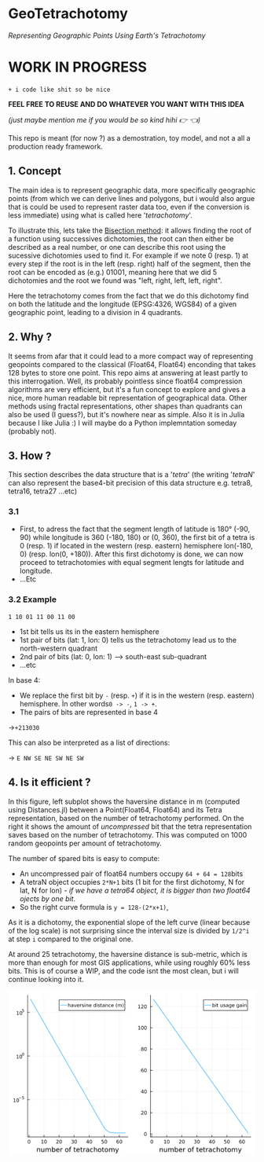 # GeoTetrachotomy

_Representing Geographic Points Using Earth's Tetrachotomy_

# WORK IN PROGRESS
``+ i code like shit so be nice``

__FEEL FREE TO REUSE AND DO WHATEVER YOU WANT WITH THIS IDEA__ 

_(just maybe mention me if you would be so kind hihi :point_right: :point_left:)_

This repo is meant (for now ?) as a demostration, toy model, and not a all a production ready framework. 

## 1. Concept

The main idea is to represent geographic data, more specifically geographic points (from which we can derive lines and polygons, but i would also argue that is could be used to represent raster data too, even if the conversion is less immediate) using what is called here '_tetrachotomy_'. 

To illustrate this, lets take the [Bisection method](https://en.wikipedia.org/wiki/Bisection_method): it allows finding the root of a function using successives dichotomies, the root can then either be described as a real number, or one can describe this root using the sucessive dichotomies used to find it. For example if we note 0 (resp. 1) at every step if the root is in the left (resp. right) half of the segment, then the root can be encoded as (e.g.) 01001, meaning here that we did 5 dichotomies and the root we found was "left, right, left, left, right".

Here the tetrachotomy comes from the fact that we do this dichotomy find on both the latitude and the longitude (EPSG:4326, WGS84) of a given geographic point, leading to a division in 4 quadrants. 

## 2. Why ? 

It seems from afar that it could lead to a more compact way of representing geopoints compared to the classical (Float64, Float64) enconding that takes 128 bytes to store one point. This repo aims at answering at least partly to this interrogation. Well, its probably pointless since float64 compression algorithms are very efficient, but it's a fun concept to explore and gives a nice, more human readable bit representation of geographical data. Other methods using fractal representations, other shapes than quadrants can also be used (I guess?), but it's nowhere near as simple. Also it is in Julia because I like Julia :) I will maybe do a Python implemntation someday (probably not).

## 3. How ?

This section describes the data structure that is a '_tetra_' (the writing '_tetraN_' can also represent the base4-bit precision of this data structure e.g. tetra8, tetra16, tetra27 ...etc)

### 3.1 

- First, to adress the fact that the segment length of latitude is 180° (-90, 90) while longitude is 360 (-180, 180) or (0, 360), the first bit of a tetra is 0 (resp. 1) if located in the western (resp. eastern) hemisphere lon(-180, 0) (resp. lon(0, +180)). After this first dichotomy is done, we can now proceed to tetrachotomies with equal segment lengts for latitude and longitude.
- ...Etc

### 3.2 Example
``1 10 01 11 00 11 00``
- 1st bit tells us its in the eastern hemisphere
- 1st pair of bits (lat: 1, lon: 0) tells us the tetrachotomy lead us to the north-western quadrant
- 2nd pair of bits (lat: 0, lon: 1) --> south-east sub-quadrant
- ...etc 

In base 4:
- We replace the first bit by ``-`` (resp. ``+``) if it is in the western (resp. eastern) hemisphere. Ìn other words``0 -> -``, ``1 -> +``. 
- The pairs of bits are represented in base 4

->``+213030``

This can also be interpreted as a list of directions:

-> ``E NW SE NE SW NE SW``

## 4. Is it efficient ? 

In this figure, left subplot shows the haversine distance in m (computed using Distances.jl) between a Point(Float64, Float64) and its Tetra representation, based on the number of tetrachotomy performed. On the right it shows the amount of _uncompressed_ bit that the tetra representation saves based on the number of tetrachotomy. This was computed on 1000 random geopoints per amount of tetrachotomy. 

The number of spared bits is easy to compute: 
- An uncompressed pair of float64 numbers occupy ``64 + 64 = 128``bits
- A tetraN object occupies ``2*N+1`` bits (1 bit for the first dichotomy, N for lat, N for lon) - _if we have a tetra64 object, it is bigger than two float64 ojects by one bit_.
- So the right curve formula is ``y = 128-(2*x+1)``,  

As it is a dichotomy, the exponential slope of the left curve (linear because of the log scale) is not surprising since the interval size is divided by ``1/2^i`` at step ``i`` compared to the original one. 

At around 25 tetrachotomy, the haversine distance is sub-metric, which is more than enough for most GIS applications, while using roughly 60% less bits. This is of course a WIP, and the code isnt the most clean, but i will continue looking into it. 

![fig1.png](fig1.png)

